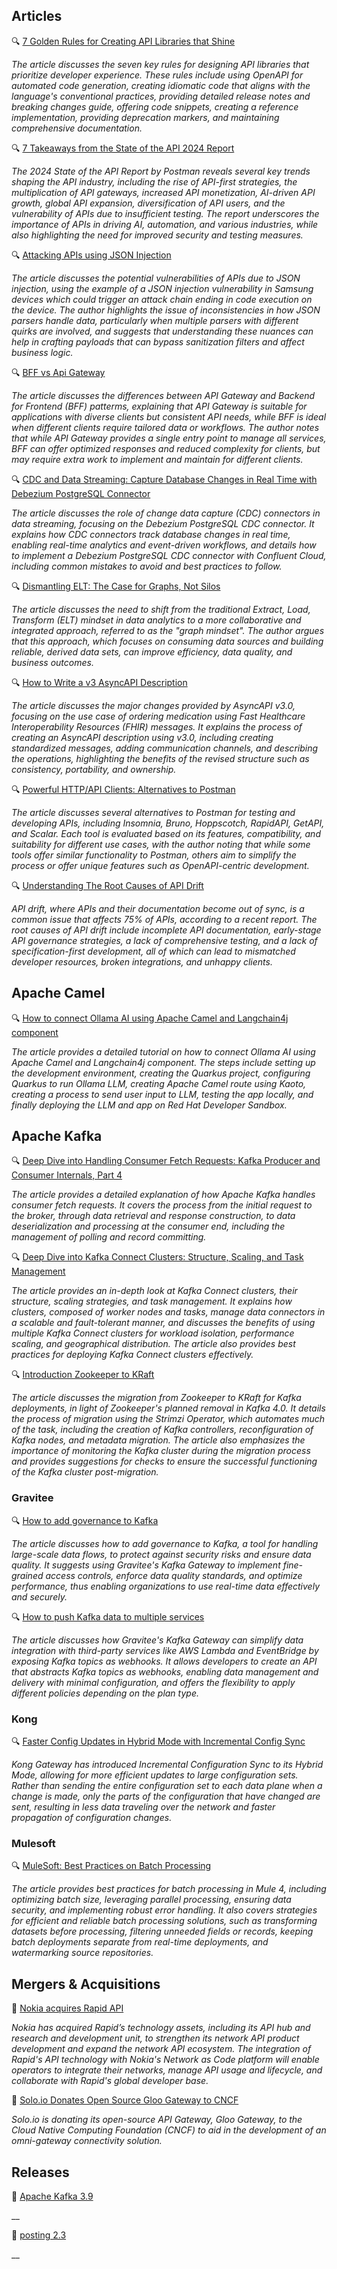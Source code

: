 ## Articles

🔍 [7 Golden Rules for Creating API Libraries that Shine](https://beppecatanese.hashnode.dev/api-libraries-7-golden-rules)

_The article discusses the seven key rules for designing API libraries that prioritize developer experience. These rules include using OpenAPI for automated code generation, creating idiomatic code that aligns with the language's conventional practices, providing detailed release notes and breaking changes guide, offering code snippets, creating a reference implementation, providing deprecation markers, and maintaining comprehensive documentation._

🔍 [7 Takeaways from the State of the API 2024 Report](https://nordicapis.com/7-takeaways-from-the-state-of-the-api-2024-report/)

_The 2024 State of the API Report by Postman reveals several key trends shaping the API industry, including the rise of API-first strategies, the multiplication of API gateways, increased API monetization, AI-driven API growth, global API expansion, diversification of API users, and the vulnerability of APIs due to insufficient testing. The report underscores the importance of APIs in driving AI, automation, and various industries, while also highlighting the need for improved security and testing measures._

🔍 [Attacking APIs using JSON Injection](https://danaepp.com/attacking-apis-using-json-injection)

_The article discusses the potential vulnerabilities of APIs due to JSON injection, using the example of a JSON injection vulnerability in Samsung devices which could trigger an attack chain ending in code execution on the device. The author highlights the issue of inconsistencies in how JSON parsers handle data, particularly when multiple parsers with different quirks are involved, and suggests that understanding these nuances can help in crafting payloads that can bypass sanitization filters and affect business logic._

🔍 [BFF vs Api Gateway](https://blog.stackademic.com/bff-vs-api-gateway-74f1c18af386)

_The article discusses the differences between API Gateway and Backend for Frontend (BFF) patterms, explaining that API Gateway is suitable for applications with diverse clients but consistent API needs, while BFF is ideal when different clients require tailored data or workflows. The author notes that while API Gateway provides a single entry point to manage all services, BFF can offer optimized responses and reduced complexity for clients, but may require extra work to implement and maintain for different clients._

🔍 [CDC and Data Streaming: Capture Database Changes in Real Time with Debezium PostgreSQL Connector](https://www.confluent.io/blog/cdc-and-data-streaming-capture-database-changes-in-real-time-with-debezium/)

_The article discusses the role of change data capture (CDC) connectors in data streaming, focusing on the Debezium PostgreSQL CDC connector. It explains how CDC connectors track database changes in real time, enabling real-time analytics and event-driven workflows, and details how to implement a Debezium PostgreSQL CDC connector with Confluent Cloud, including common mistakes to avoid and best practices to follow._

🔍 [Dismantling ELT: The Case for Graphs, Not Silos](https://jack-vanlightly.com/blog/2024/11/26/dismantling-elt-the-case-for-graphs-not-silos)

_The article discusses the need to shift from the traditional Extract, Load, Transform (ELT) mindset in data analytics to a more collaborative and integrated approach, referred to as the "graph mindset". The author argues that this approach, which focuses on consuming data sources and building reliable, derived data sets, can improve efficiency, data quality, and business outcomes._

🔍 [How to Write a v3 AsyncAPI Description](https://nordicapis.com/how-to-write-a-v3-asyncapi-description/)

_The article discusses the major changes provided by AsyncAPI v3.0, focusing on the use case of ordering medication using Fast Healthcare Interoperability Resources (FHIR) messages. It explains the process of creating an AsyncAPI description using v3.0, including creating standardized messages, adding communication channels, and describing the operations, highlighting the benefits of the revised structure such as consistency, portability, and ownership._

🔍 [Powerful HTTP/API Clients: Alternatives to Postman](https://apisyouwonthate.com/blog/http-clients-alternatives-to-postman/)

_The article discusses several alternatives to Postman for testing and developing APIs, including Insomnia, Bruno, Hoppscotch, RapidAPI, GetAPI, and Scalar. Each tool is evaluated based on its features, compatibility, and suitability for different use cases, with the author noting that while some tools offer similar functionality to Postman, others aim to simplify the process or offer unique features such as OpenAPI-centric development._

🔍 [Understanding The Root Causes of API Drift](https://nordicapis.com/understanding-the-root-causes-of-api-drift/)

_API drift, where APIs and their documentation become out of sync, is a common issue that affects 75% of APIs, according to a recent report. The root causes of API drift include incomplete API documentation, early-stage API governance strategies, a lack of comprehensive testing, and a lack of specification-first development, all of which can lead to mismatched developer resources, broken integrations, and unhappy clients._

## Apache Camel

🔍 [How to connect Ollama AI using Apache Camel and Langchain4j component](https://contenerizar.com/how-to-connect-ollama-ai-using-apache-camel-and-langchain4j-component)

_The article provides a detailed tutorial on how to connect Ollama AI using Apache Camel and Langchain4j component. The steps include setting up the development environment, creating the Quarkus project, configuring Quarkus to run Ollama LLM, creating Apache Camel route using Kaoto, creating a process to send user input to LLM, testing the app locally, and finally deploying the LLM and app on Red Hat Developer Sandbox._

## Apache Kafka

🔍 [Deep Dive into Handling Consumer Fetch Requests: Kafka Producer and Consumer Internals, Part 4](https://www.confluent.io/blog/kafka-producer-and-consumer-internals-4-consumer-fetch-requests/)

_The article provides a detailed explanation of how Apache Kafka handles consumer fetch requests. It covers the process from the initial request to the broker, through data retrieval and response construction, to data deserialization and processing at the consumer end, including the management of polling and record committing._

🔍 [Deep Dive into Kafka Connect Clusters: Structure, Scaling, and Task Management](https://axual.com/blog/kafka-connect-clusters-structure-scaling-and-task-management)

_The article provides an in-depth look at Kafka Connect clusters, their structure, scaling strategies, and task management. It explains how clusters, composed of worker nodes and tasks, manage data connectors in a scalable and fault-tolerant manner, and discusses the benefits of using multiple Kafka Connect clusters for workload isolation, performance scaling, and geographical distribution. The article also provides best practices for deploying Kafka Connect clusters effectively._

🔍 [Introduction Zookeeper to KRaft](https://axual.com/blog/introduction-zookeeper-to-kraft-migration)

_The article discusses the migration from Zookeeper to KRaft for Kafka deployments, in light of Zookeeper's planned removal in Kafka 4.0. It details the process of migration using the Strimzi Operator, which automates much of the task, including the creation of Kafka controllers, reconfiguration of Kafka nodes, and metadata migration. The article also emphasizes the importance of monitoring the Kafka cluster during the migration process and provides suggestions for checks to ensure the successful functioning of the Kafka cluster post-migration._

### Gravitee

🔍 [How to add governance to Kafka](https://www.gravitee.io/blog/how-to-add-governance-to-kafka)

_The article discusses how to add governance to Kafka, a tool for handling large-scale data flows, to protect against security risks and ensure data quality. It suggests using Gravitee's Kafka Gateway to implement fine-grained access controls, enforce data quality standards, and optimize performance, thus enabling organizations to use real-time data effectively and securely._

🔍 [How to push Kafka data to multiple services](https://www.gravitee.io/blog/how-to-push-kafka-data-to-multiple-services)

_The article discusses how Gravitee's Kafka Gateway can simplify data integration with third-party services like AWS Lambda and EventBridge by exposing Kafka topics as webhooks. It allows developers to create an API that abstracts Kafka topics as webhooks, enabling data management and delivery with minimal configuration, and offers the flexibility to apply different policies depending on the plan type._

### Kong

🔍 [Faster Config Updates in Hybrid Mode with Incremental Config Sync](https://konghq.com/blog/product-releases/incremental-config-sync-tech-preview)

_Kong Gateway has introduced Incremental Configuration Sync to its Hybrid Mode, allowing for more efficient updates to large configuration sets. Rather than sending the entire configuration set to each data plane when a change is made, only the parts of the configuration that have changed are sent, resulting in less data traveling over the network and faster propagation of configuration changes._

### Mulesoft

🔍 [MuleSoft: Best Practices on Batch Processing](https://medium.com/another-integration-blog/mulesoft-best-practices-on-batch-processing-de91f697607a)

_The article provides best practices for batch processing in Mule 4, including optimizing batch size, leveraging parallel processing, ensuring data security, and implementing robust error handling. It also covers strategies for efficient and reliable batch processing solutions, such as transforming datasets before processing, filtering unneeded fields or records, keeping batch deployments separate from real-time deployments, and watermarking source repositories._

## Mergers & Acquisitions

🤝 [Nokia acquires Rapid API](https://www.nokia.com/about-us/news/releases/2024/11/13/nokia-acquires-rapid-technology-and-rd-unit-to-strengthen-development-of-network-api-solutions-and-ecosystem/)

_Nokia has acquired Rapid’s technology assets, including its API hub and research and development unit, to strengthen its network API product development and expand the network API ecosystem. The integration of Rapid's API technology with Nokia's Network as Code platform will enable operators to integrate their networks, manage API usage and lifecycle, and collaborate with Rapid's global developer base._

🤝 [Solo.io Donates Open Source Gloo Gateway to CNCF](https://www.globenewswire.com/news-release/2024/11/14/2981444/0/en/Solo-io-Donates-Leading-Open-Source-API-Gateway-to-the-CNCF-to-Drive-Community-Innovation-and-Redefine-API-Management-with-Omni-Directional-Connectivity.html)

_Solo.io is donating its open-source API Gateway, Gloo Gateway, to the Cloud Native Computing Foundation (CNCF) to aid in the development of an omni-gateway connectivity solution._

## Releases

🚀 [Apache Kafka 3.9](https://kafka.apache.org/blog#apache_kafka_390_release_announcement)

__

🚀 [posting 2.3](https://github.com/darrenburns/posting/releases/tag/2.3.0)

__
